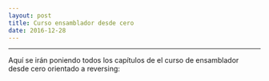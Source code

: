 ```yaml
---
layout: post
title: Curso ensamblador desde cero 
date: 2016-12-28
---
```

--------------------
Aquí se irán poniendo todos los capítulos de el curso de ensamblador desde cero orientado a reversing:


